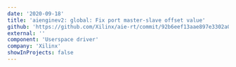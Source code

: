 ```yaml
---
date: '2020-09-18'
title: 'aienginev2: global: Fix port master-slave offset value'
github: 'https://github.com/Xilinx/aie-rt/commit/92b6eef13aae897e3302a031cd762456bf3eae2f'
external: ''
component: 'Userspace driver'
company: 'Xilinx'
showInProjects: false
---
```


